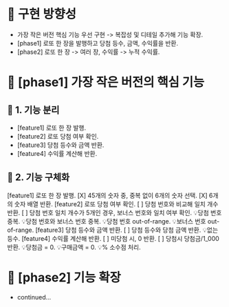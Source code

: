 # 📍 구현 방향성

- 가장 작은 버전 핵심 기능 우선 구현 -> 복잡성 및 디테일 추가해 기능 확장.
- [phase1] 로또 한 장을 발행하고 당첨 등수, 금액, 수익률을 반환.
- [phase2] 로또 한 장 -> 여러 장, 수익률 -> 누적 수익률.

# 📍 [phase1] 가장 작은 버전의 핵심 기능

## 🎯 1. 기능 분리

- [feature1] 로또 한 장 발행.
- [feature2] 로또 당첨 여부 확인.
- [feature3] 당첨 등수와 금액 반환.
- [feature4] 수익률 계산해 반환.

## 📝 2. 기능 구체화

[feature1] 로또 한 장 발행.
[X] 45개의 숫자 중, 중복 없이 6개의 숫자 선택.
[X] 6개의 숫자 배열 반환.
[feature2] 로또 당첨 여부 확인.
[ ] 당첨 번호와 비교해 일치 개수 반환.
[ ] 당첨 번호 일치 개수가 5개인 경우, 보너스 번호와 일치 여부 확인.
💡당첨 번호 중복.
💡당첨 번호와 보너스 번호 중복.
💡당첨 번호 out-of-range.
💡보너스 번호 out-of-range.
[feature3] 당첨 등수와 금액 반환.
[ ] 당첨 등수와 당첨 금액 반환.
💡없는 등수.
[feature4] 수익률 계산해 반환.
[ ] 미당첨 시, 0 반환.
[ ] 당첨시 당첨금/1_000 반환.
💡당첨금 = 0.
💡구매금액 = 0.
💡% 소수점 처리.

# 📍 [phase2] 기능 확장

- continued...
